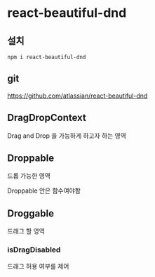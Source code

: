 # react-beautiful-dnd

## 설치
`npm i react-beautiful-dnd`

## git
https://github.com/atlassian/react-beautiful-dnd

## DragDropContext
Drag and Drop 을 가능하게 하고자 하는 영역

## Droppable
드롭 가능한 영역

Droppable 안은 함수여야함



## Droggable
드래그 할 영역

### isDragDisabled
드래그 허용 여부를 제어
